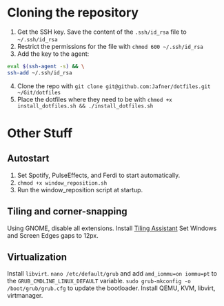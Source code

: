 # Cloning the repository
1. Get the SSH key. Save the content of the `.ssh/id_rsa` file to `~/.ssh/id_rsa`
2. Restrict the permissions for the file with `chmod 600 ~/.ssh/id_rsa`
3. Add the key to the agent:
```bash
eval $(ssh-agent -s) && \
ssh-add ~/.ssh/id_rsa
```
4. Clone the repo with `git clone git@github.com:Jafner/dotfiles.git ~/Git/dotfiles`
5. Place the dotfiles where they need to be with `chmod +x install_dotfiles.sh && ./install_dotfiles.sh`

# Other Stuff
## Autostart
1. Set Spotify, PulseEffects, and Ferdi to start automatically.
2. `chmod +x window_reposition.sh`
3. Run the window_reposition script at startup.


## Tiling and corner-snapping
Using GNOME, disable all extensions. Install [Tiling Assistant](https://extensions.gnome.org/extension/3733/tiling-assistant/)
Set Windows and Screen Edges gaps to 12px.

## Virtualization
Install `libvirt`.
`nano /etc/default/grub` and add `amd_iommu=on iommu=pt` to the `GRUB_CMDLINE_LINUX_DEFAULT` variable.
`sudo grub-mkconfig -o /boot/grub/grub.cfg` to update the bootloader.
Install QEMU, KVM, libvirt, virtmanager.
